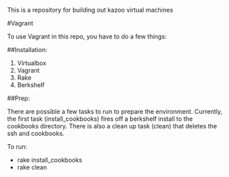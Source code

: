 This is a repository for building out kazoo virtual machines

#Vagrant

To use Vagrant in this repo, you have to do a few things:

##Installation:

1. Virtualbox
2. Vagrant
3. Rake
4. Berkshelf

##Prep:

There are possible a few tasks to run to prepare the environment.  Currently, the first task (install_cookbooks) fires off a berkshelf install to the cookbooks directory.  There is also a clean up task (clean) that deletes the ssh and cookbooks.

To run:

  - rake install_cookbooks
  - rake clean